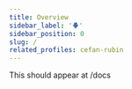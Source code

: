 ```yaml
---
title: Overview
sidebar_label: '🡇'
sidebar_position: 0
slug: /
related_profiles: cefan-rubin
---
```


This should appear at /docs
